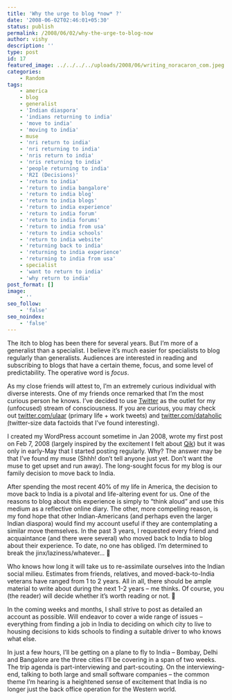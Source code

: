 ```yaml
---
title: 'Why the urge to blog *now* ?'
date: '2008-06-02T02:46:01+05:30'
status: publish
permalink: /2008/06/02/why-the-urge-to-blog-now
author: vishy
description: ''
type: post
id: 17
featured_image: ../../../../uploads/2008/06/writing_noracaron_com.jpeg
categories: 
    - Random
tags:
    - america
    - blog
    - generalist
    - 'Indian diaspora'
    - 'indians returning to india'
    - 'move to india'
    - 'moving to india'
    - muse
    - 'nri return to india'
    - 'nri returning to india'
    - 'nris return to india'
    - 'nris returning to india'
    - 'people returning to india'
    - 'R2I (Decisions)'
    - 'return to india'
    - 'return to india bangalore'
    - 'return to india blog'
    - 'return to india blogs'
    - 'return to india experience'
    - 'return to india forum'
    - 'return to india forums'
    - 'return to india from usa'
    - 'return to india schools'
    - 'return to india website'
    - 'returning back to india'
    - 'returning to india experience'
    - 'returning to india from usa'
    - specialist
    - 'want to return to india'
    - 'why return to india'
post_format: []
image:
    - ''
seo_follow:
    - 'false'
seo_noindex:
    - 'false'
---
```


The itch to blog has been there for several years. But I’m more of a generalist than a specialist. I believe it’s much easier for specialists to blog regularly than generalists. Audiences are interested in reading and subscribing to blogs that have a certain theme, focus, and some level of predictability. The operative word is *focus*.

As my close friends will attest to, I’m an extremely curious individual with diverse interests. One of my friends once remarked that I’m the most curious person he knows. I’ve decided to use [Twitter](http://twitter.com) as the outlet for my (unfocused) stream of consciousness. If you are curious, you may check out [twitter.com/ulaar](http://twitter.com/ulaar) (primary life + work tweets) and [twitter.com/dataholic (](http://twitter.com/dataholic)twitter-size data factoids that I’ve found interesting).

I created my WordPress account sometime in Jan 2008, wrote my first post on Feb 7, 2008 (largely inspired by the excitement I felt about [Qik](http://qik.com)) but it was only in early-May that I started posting regularly. Why? The answer may be that I’ve found my muse (Shhh! don’t tell anyone just yet. Don’t want the muse to get upset and run away). The long-sought focus for my blog is our family decision to move back to India.

After spending the most recent 40% of my life in America, the decision to move back to India is a pivotal and life-altering event for us. One of the reasons to blog about this experience is simply to “think aloud” and use this medium as a reflective online diary. The other, more compelling reason, is my fond hope that other Indian-Americans (and perhaps even the larger Indian diaspora) would find my account useful if they are contemplating a similar move themselves. In the past 3 years, I requested every friend and acquaintance (and there were several) who moved back to India to blog about their experience. To date, no one has obliged. I’m determined to break the jinx/laziness/whatever… 🙂

Who knows how long it will take us to re-assimilate ourselves into the Indian social milieu. Estimates from friends, relatives, and moved-back-to-India veterans have ranged from 1 to 2 years. All in all, there should be ample material to write about during the next 1-2 years – me thinks. Of course, you (the reader) will decide whether it’s worth reading or not. 🙂

In the coming weeks and months, I shall strive to post as detailed an account as possible. Will endeavor to cover a wide range of issues – everything from finding a job in India to deciding on which city to live to housing decisions to kids schools to finding a suitable driver to who knows what else.

In just a few hours, I’ll be getting on a plane to fly to India – Bombay, Delhi and Bangalore are the three cities I’ll be covering in a span of two weeks. The trip agenda is part-interviewing and part-scouting. On the interviewing-end, talking to both large and small software companies – the common theme I’m hearing is a heightened sense of excitement that India is no longer just the back office operation for the Western world.
